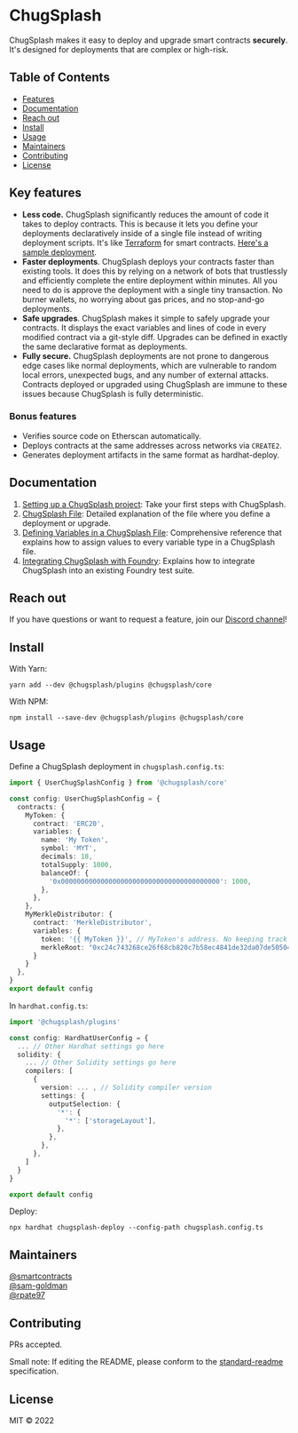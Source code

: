 # ChugSplash

ChugSplash makes it easy to deploy and upgrade smart contracts **securely**. It's designed for deployments that are complex or high-risk.

## Table of Contents

- [Features](#key-features)
- [Documentation](#documentation)
- [Reach out](#reach-out)
- [Install](#install)
- [Usage](#usage)
- [Maintainers](#maintainers)
- [Contributing](#contributing)
- [License](#license)

## Key features

* **Less code.** ChugSplash significantly reduces the amount of code it takes to deploy contracts. This is because it lets you define your deployments declaratively inside of a single file instead of writing deployment scripts. It's like [Terraform](https://www.terraform.io/) for smart contracts. [Here's a sample deployment](#usage).
* **Faster deployments**. ChugSplash deploys your contracts faster than existing tools. It does this by relying on a network of bots that trustlessly and efficiently complete the entire deployment within minutes. All you need to do is approve the deployment with a single tiny transaction. No burner wallets, no worrying about gas prices, and no stop-and-go deployments.
* **Safe upgrades**. ChugSplash makes it simple to safely upgrade your contracts. It displays the exact variables and lines of code in every modified contract via a git-style diff. Upgrades can be defined in exactly the same declarative format as deployments.
* **Fully secure.** ChugSplash deployments are not prone to dangerous edge cases like normal deployments, which are vulnerable to random local errors, unexpected bugs, and any number of external attacks. Contracts deployed or upgraded using ChugSplash are immune to these issues because ChugSplash is fully deterministic.

### Bonus features

* Verifies source code on Etherscan automatically.
* Deploys contracts at the same addresses across networks via `CREATE2`.
* Generates deployment artifacts in the same format as hardhat-deploy.

## Documentation

1. [Setting up a ChugSplash project](https://github.com/chugsplash/chugsplash/blob/develop/docs/setup-project.md): Take your first steps with ChugSplash.
2. [ChugSplash File](https://github.com/chugsplash/chugsplash/blob/develop/docs/chugsplash-file.md): Detailed explanation of the file where you define a deployment or upgrade.
3. [Defining Variables in a ChugSplash File](https://github.com/chugsplash/chugsplash/blob/develop/docs/variables.md): Comprehensive reference that explains how to assign values to every variable type in a ChugSplash file.
4. [Integrating ChugSplash with Foundry](https://github.com/chugsplash/chugsplash/blob/develop/docs/foundry.md): Explains how to integrate ChugSplash into an existing Foundry test suite.

## Reach out

If you have questions or want to request a feature, join our [Discord channel](https://discord.gg/4cdTjkax)!

## Install

With Yarn:
```
yarn add --dev @chugsplash/plugins @chugsplash/core
```

With NPM:
```
npm install --save-dev @chugsplash/plugins @chugsplash/core
```

## Usage

Define a ChugSplash deployment in `chugsplash.config.ts`:
```ts
import { UserChugSplashConfig } from '@chugsplash/core'

const config: UserChugSplashConfig = {
  contracts: {
    MyToken: {
      contract: 'ERC20',
      variables: {
        name: 'My Token',
        symbol: 'MYT',
        decimals: 18,
        totalSupply: 1000,
        balanceOf: {
          '0x0000000000000000000000000000000000000000': 1000,
        },
      },
    },
    MyMerkleDistributor: {
      contract: 'MerkleDistributor',
      variables: {
        token: '{{ MyToken }}', // MyToken's address. No keeping track of dependencies!
        merkleRoot: "0xc24c743268ce26f68cb820c7b58ec4841de32da07de505049b09405e0372cc41"
      }
    }
  },
}
export default config
```

In `hardhat.config.ts`:
```ts
import '@chugsplash/plugins'

const config: HardhatUserConfig = {
  ... // Other Hardhat settings go here
  solidity: {
    ... // Other Solidity settings go here
    compilers: [
      {
        version: ... , // Solidity compiler version
        settings: {
          outputSelection: {
            '*': {
              '*': ['storageLayout'],
            },
          },
        },
      },
    ]
  }
}

export default config
```

Deploy:
```
npx hardhat chugsplash-deploy --config-path chugsplash.config.ts
```

## Maintainers

[@smartcontracts](https://github.com/smartcontracts)\
[@sam-goldman](https://github.com/sam-goldman)\
[@rpate97](https://github.com/RPate97)

## Contributing

PRs accepted.

Small note: If editing the README, please conform to the [standard-readme](https://github.com/RichardLitt/standard-readme) specification.

## License

MIT © 2022
